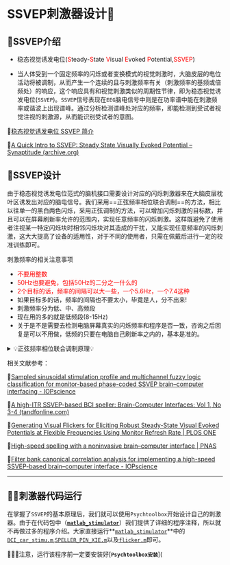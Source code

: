 # SSVEP刺激器设计🐇

## 🤡SSVEP介绍

* 稳态视觉诱发电位(<font color='red'>S</font>teady-<font color='red'>S</font>tate <font color='red'>V</font>isual <font color='red'>E</font>voked <font color='red'>P</font>otential,<font color='red'>SSVEP</font>)

* 当人体受到一个固定频率的闪烁或者变换模式的视觉刺激时，大脑皮层的电位活动将被调制，从而产生一个连续的且与刺激频率有关（刺激频率的基频或倍频处）的响应，这个响应具有和视觉刺激类似的周期性节律，即为稳态视觉诱发电位(`SSVEP`)。`SSVEP`信号表现在`EEG`脑电信号中则是在功率谱中能在刺激频率或谐波上出现谱峰。通过分析检测谱峰处对应的频率，即能检测到受试者视觉注视的刺激源，从而能识别受试者的意图。

🙌[稳态视觉诱发电位 SSVEP 简介](https://mp.weixin.qq.com/s?__biz=Mzg4MzYzNDgwMQ==&mid=2247508127&idx=1&sn=77ada479f6df75d0f5eec8cb1122d1bd&source=41#wechat_redirect)

🙌[A Quick Intro to SSVEP: Steady State Visually Evoked Potential – Synaptitude (archive.org)](https://web.archive.org/web/20181209171157/http://synaptitude.me/blog/a-quick-intro-to-ssvep-steady-state-visually-evoked-potential/)

## 🐻SSVEP设计

由于稳态视觉诱发电位范式的脑机接口需要设计对应的闪烁刺激器来在大脑皮层枕叶区诱发出对应的脑电信号。我们采用==正弦频率相位联合调制==的方法，相比以往单一的黑白两色闪烁，采用正弦调制的方法，可以增加闪烁刺激的目标数，并且可以在屏幕刷新率允许的范围内，实现任意频率的闪烁刺激。这样既避免了使用者注视某一特定闪烁块时相邻闪烁块对其造成的干扰，又能实现任意频率的闪烁刺激，这大大提高了设备的适用性，对于不同的使用者，只需在佩戴后进行一定的校准训练即可。

刺激频率的相关注意事项

* <font color='red'>不要用整数</font>
* <font color='red'>50Hz也要避免，包括50Hz的二分之一什么的</font>
* <font color='red'>2个目标的话，频率的间隔可以大一些，一个5.6Hz，一个7.4这种</font>
* 如果目标多的话，频率的间隔也不要太小，毕竟是人，分不出来!
* 刺激频率分为低、中、高频段
* 现在用的多的就是低频段(8-15Hz)
* 关于是不是需要去检测电脑屏幕真实的闪烁频率和程序是否一致，咨询之后回复是可以不用做，低频的只要在电脑自己刷新率之内的，基本是准的。


<details> <summary>💡正弦频率相位联合调制原理💡</summary>
正弦频率相位联合调制使用如下公式来确定每一个闪烁块在当前时刻的亮度： 

![img](https://cdn.jsdelivr.net/gh/Bu0717/image/imgclip_image002.gif)

其中，*s*为当前某个闪烁块的亮度，取值为0-1，对应0-255个亮度等级，*i*为当前屏幕的第几帧，*RefreshRate*为显示器的屏幕刷新率，一般为60Hz，根据显示器设置；*φ*是人为设计的某个闪烁刺激块的相位，单位为*π*；*f* 是人为设计的某个闪烁刺激块的闪烁频率，单位为 *Hz*。下图为正弦频率相位联合调制原理：

![image-20230105170049517](https://cdn.jsdelivr.net/gh/Bu0717/image/imgimage-20230105170049517.png)

在项目中，使用38个闪烁刺激块来完成SSVEP的刺激器系统，利用`Psychtoolbox` `Matlab`工具箱完成设计，针对不同场景，最终设计的刺激器界面如下图所示：

* `SSVEP`拼写闪烁刺激器界面带频率相位信息

![image-20230105170745414](https://cdn.jsdelivr.net/gh/Bu0717/image/imgimage-20230105170745414.png)

* `SSVEP`拼写软件(对应`SPELLER_PIN_XIE.m`)

![image-20230105170923833](https://cdn.jsdelivr.net/gh/Bu0717/image/imgimage-20230105170923833.png)



*  `SSVEP`小车控制软件(对应`BCI_car_stimu.m`)

![image-20230105170947276](https://cdn.jsdelivr.net/gh/Bu0717/image/imgimage-20230105170947276.png)
</details>

相关文献参考：

🐾[Sampled sinusoidal stimulation profile and multichannel fuzzy logic classification for monitor-based phase-coded SSVEP brain–computer interfacing - IOPscience](https://iopscience.iop.org/article/10.1088/1741-2560/10/3/036011)

🐾[A high-ITR SSVEP-based BCI speller: Brain-Computer Interfaces: Vol 1, No 3-4 (tandfonline.com)](https://www.tandfonline.com/doi/abs/10.1080/2326263X.2014.944469)

🐾[Generating Visual Flickers for Eliciting Robust Steady-State Visual Evoked Potentials at Flexible Frequencies Using Monitor Refresh Rate | PLOS ONE](https://journals.plos.org/plosone/article?id=10.1371/journal.pone.0099235)

🐾[High-speed spelling with a noninvasive brain–computer interface | PNAS](https://www.pnas.org/doi/full/10.1073/pnas.1508080112)

🐾[Filter bank canonical correlation analysis for implementing a high-speed SSVEP-based brain–computer interface - IOPscience](https://iopscience.iop.org/article/10.1088/1741-2560/12/4/046008)
***
## 🏃‍♂️刺激器代码运行

在掌握了`SSVEP`的基本原理后，我们就可以使用`Psychtoolbox`开始设计自己的刺激器。由于在代码包中（**[`matlab_stimulator`](https://github.com/AI-Tianlong/SSVEP-BCI-OpenBCI/tree/main/matlab_stimulator)**）我们提供了详细的程序注释，所以就不再做过多的程序介绍。大家直接运行**[`matlab_stimulator`](https://github.com/AI-Tianlong/SSVEP-BCI-OpenBCI/tree/main/matlab_stimulator)**中的[`BCI_car_stimu.m`](https://github.com/AI-Tianlong/SSVEP-BCI-OpenBCI/blob/main/matlab_stimulator/BCI_car_stimu.m),[`SPELLER_PIN_XIE.m`](https://github.com/AI-Tianlong/SSVEP-BCI-OpenBCI/blob/main/matlab_stimulator/SPELLER_PIN_XIE.m)以及[`flicker.m`](https://github.com/AI-Tianlong/SSVEP-BCI-OpenBCI/blob/main/matlab_stimulator/flicker.m)即可。

🤺🤺🤺注意，运行该程序前一定要安装好[**`Psychtoolbox安装`**](
